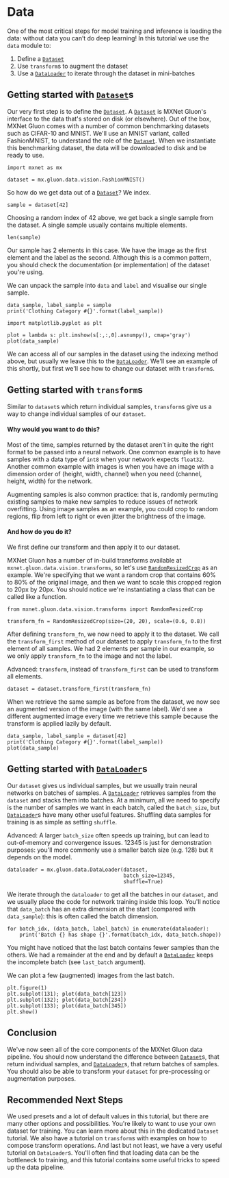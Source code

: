 <!--- Licensed to the Apache Software Foundation (ASF) under one -->
<!--- or more contributor license agreements.  See the NOTICE file -->
<!--- distributed with this work for additional information -->
<!--- regarding copyright ownership.  The ASF licenses this file -->
<!--- to you under the Apache License, Version 2.0 (the -->
<!--- "License"); you may not use this file except in compliance -->
<!--- with the License.  You may obtain a copy of the License at -->

<!---   http://www.apache.org/licenses/LICENSE-2.0 -->

<!--- Unless required by applicable law or agreed to in writing, -->
<!--- software distributed under the License is distributed on an -->
<!--- "AS IS" BASIS, WITHOUT WARRANTIES OR CONDITIONS OF ANY -->
<!--- KIND, either express or implied.  See the License for the -->
<!--- specific language governing permissions and limitations -->
<!--- under the License. -->

# Data

One of the most critical steps for model training and inference is loading the data: without data you can’t do deep learning! In this tutorial we use the `data` module to:

1) Define a [`Dataset`](https://beta.mxnet.io/api/gluon/_autogen/mxnet.gluon.data.Dataset.html)
2) Use `transform`s to augment the dataset
3) Use a [`DataLoader`](https://beta.mxnet.io/api/gluon/_autogen/mxnet.gluon.data.DataLoader.html) to iterate through the dataset in mini-batches

## Getting started with [`Dataset`](https://beta.mxnet.io/api/gluon/_autogen/mxnet.gluon.data.Dataset.html)s

Our very first step is to define the [`Dataset`](https://beta.mxnet.io/api/gluon/_autogen/mxnet.gluon.data.Dataset.html). A [`Dataset`](https://beta.mxnet.io/api/gluon/_autogen/mxnet.gluon.data.Dataset.html) is MXNet Gluon's interface to the data that's stored on disk (or elsewhere). Out of the box, MXNet Gluon comes with a number of common benchmarking datasets such as CIFAR-10 and MNIST. We'll use an MNIST variant, called FashionMNIST, to understand the role of the [`Dataset`](https://beta.mxnet.io/api/gluon/_autogen/mxnet.gluon.data.Dataset.html). When we instantiate this benchmarking dataset, the data will be downloaded to disk and be ready to use.

```
import mxnet as mx

dataset = mx.gluon.data.vision.FashionMNIST()
```

So how do we get data out of a [`Dataset`](https://beta.mxnet.io/api/gluon/_autogen/mxnet.gluon.data.Dataset.html)? We index.

```
sample = dataset[42]
```

Choosing a random index of 42 above, we get back a single sample from the dataset. A single sample usually contains multiple elements.

```
len(sample)
```

Our sample has 2 elements in this case. We have the image as the first element and the label as the second. Although this is a common pattern, you should check the documentation (or implementation) of the dataset you're using.

We can unpack the sample into `data` and `label` and visualise our single sample.

```
data_sample, label_sample = sample
print('Clothing Category #{}'.format(label_sample))
```

```
import matplotlib.pyplot as plt

plot = lambda s: plt.imshow(s[:,:,0].asnumpy(), cmap='gray')
plot(data_sample)
```

We can access all of our samples in the dataset using the indexing method above, but usually we leave this to the [`DataLoader`](https://beta.mxnet.io/api/gluon/_autogen/mxnet.gluon.data.DataLoader.html). We'll see an example of this shortly, but first we'll see how to change our dataset with `transform`s.

## Getting started with `transform`s

Similar to `dataset`s which return individual samples, `transform`s give us a way to change individual samples of our `dataset`.

#### Why would you want to do this?

Most of the time, samples returned by the dataset aren't in quite the right format to be passed into a neural network. One common example is to have samples with a data type of `int8` when your network expects `float32`. Another common example with images is when you have an image with a dimension order of (height, width, channel) when you need (channel, height, width) for the network.

Augmenting samples is also common practice: that is, randomly permuting existing samples to make new samples to reduce issues of network overfitting. Using image samples as an example, you could crop to random regions, flip from left to right or even jitter the brightness of the image.

#### And how do you do it?

We first define our transform and then apply it to our dataset.

MXNet Gluon has a number of in-build transforms available at `mxnet.gluon.data.vision.transforms`, so let's use [`RandomResizedCrop`](https://beta.mxnet.io/api/gluon/_autogen/mxnet.gluon.data.vision.transforms.RandomResizedCrop.html) as an example. We're specifying that we want a random crop that contains 60% to 80% of the original image, and then we want to scale this cropped region to 20px by 20px. You should notice we're instantiating a class that can be called like a function.

```
from mxnet.gluon.data.vision.transforms import RandomResizedCrop

transform_fn = RandomResizedCrop(size=(20, 20), scale=(0.6, 0.8))
```

After defining `transform_fn`, we now need to apply it to the dataset. We call the `transform_first` method of our dataset to apply `transform_fn` to the first element of all samples. We had 2 elements per sample in our example, so we only apply `transform_fn` to the image and not the label.

Advanced: `transform`, instead of `transform_first` can be used to transform all elements.

```
dataset = dataset.transform_first(transform_fn)
```

When we retrieve the same sample as before from the dataset, we now see an augmented version of the image (with the same label). We'd see a different augmented image every time we retrieve this sample because the transform is applied lazily by default.

```
data_sample, label_sample = dataset[42]
print('Clothing Category #{}'.format(label_sample))
plot(data_sample)
```

## Getting started with [`DataLoader`](https://beta.mxnet.io/api/gluon/_autogen/mxnet.gluon.data.DataLoader.html)s

Our `dataset` gives us individual samples, but we usually train neural networks on batches of samples. A [`DataLoader`](https://beta.mxnet.io/api/gluon/_autogen/mxnet.gluon.data.DataLoader.html) retrieves samples from the `dataset` and stacks them into batches. At a minimum, all we need to specify is the number of samples we want in each batch, called the `batch_size`, but [`DataLoader`](https://beta.mxnet.io/api/gluon/_autogen/mxnet.gluon.data.DataLoader.html)s have many other useful features. Shuffling data samples for training is as simple as setting `shuffle`. 

Advanced: A larger `batch_size` often speeds up training, but can lead to out-of-memory and convergence issues. 12345 is just for demonstration purposes: you'll more commonly use a smaller batch size (e.g. 128) but it depends on the model.

```
dataloader = mx.gluon.data.DataLoader(dataset,
                                      batch_size=12345,
                                      shuffle=True)
```

We iterate through the `dataloader` to get all the batches in our `dataset`, and we usually place the code for network training inside this loop. You'll notice that `data_batch` has an extra dimension at the start (compared with `data_sample`): this is often called the batch dimension.

```
for batch_idx, (data_batch, label_batch) in enumerate(dataloader):
    print('Batch {} has shape {}'.format(batch_idx, data_batch.shape))
```

You might have noticed that the last batch contains fewer samples than the others. We had a remainder at the end and by default a [`DataLoader`](https://beta.mxnet.io/api/gluon/_autogen/mxnet.gluon.data.DataLoader.html) keeps the incomplete batch (see `last_batch` argument).

We can plot a few (augmented) images from the last batch.

```
plt.figure(1)
plt.subplot(131); plot(data_batch[123])
plt.subplot(132); plot(data_batch[234])
plt.subplot(133); plot(data_batch[345])
plt.show()
```

## Conclusion

We've now seen all of the core components of the MXNet Gluon data pipeline. You should now understand the difference between [`Dataset`](https://beta.mxnet.io/api/gluon/_autogen/mxnet.gluon.data.Dataset.html)s, that return individual samples, and [`DataLoader`](https://beta.mxnet.io/api/gluon/_autogen/mxnet.gluon.data.DataLoader.html)s, that return batches of samples. You should also be able to transform your `dataset` for pre-processing or augmentation purposes.

## Recommended Next Steps

We used presets and a lot of default values in this tutorial, but there are many other options and possibilities. You're likely to want to use your own dataset for training. You can learn more about this in the dedicated `Dataset` tutorial. We also have a tutorial on `transform`s with examples on how to compose transform operations. And last but not least, we have a very useful tutorial on `DataLoader`s. You'll often find that loading data can be the bottleneck to training, and this tutorial contains some useful tricks to speed up the data pipeline.
